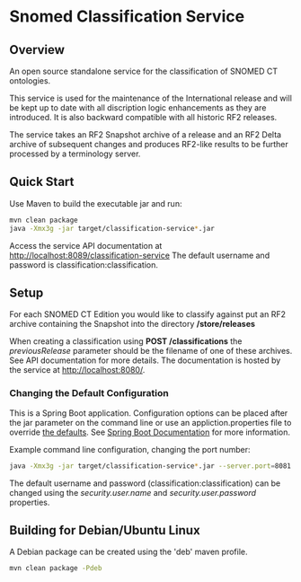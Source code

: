 Snomed Classification Service
====================================

## Overview
An open source standalone service for the classification of SNOMED CT ontologies. 

This service is used for the maintenance of the International release and will be kept up to date with all discription logic enhancements as they are introduced. It is also backward compatible with all historic RF2 releases.

The service takes an RF2 Snapshot archive of a release and an RF2 Delta archive of subsequent changes and produces RF2-like results to be further processed by a terminology server. 

## Quick Start
Use Maven to build the executable jar and run:
```bash
mvn clean package
java -Xmx3g -jar target/classification-service*.jar
```
Access the service API documentation at [http://localhost:8089/classification-service](http://localhost:8089/classification-service)
The default username and password is classification:classification.

## Setup
For each SNOMED CT Edition you would like to classify against put an RF2 archive containing the Snapshot into the directory **/store/releases**

When creating a classification using **POST /classifications** the _previousRelease_ parameter should be the filename of one of these archives.
See API documentation for more details. The documentation is hosted by the service at [http://localhost:8080/](http://localhost:8080/).

### Changing the Default Configuration
This is a Spring Boot application. Configuration options can be placed after the jar parameter on the command line or use an appliction.properties file to override [the defaults](blob/master/src/main/resources/application.properties). See [Spring Boot Documentation](https://docs.spring.io/spring-boot/docs/current/reference/html/boot-features-external-config.html) for more information.

Example command line configuration, changing the port number:
```bash
java -Xmx3g -jar target/classification-service*.jar --server.port=8081
```

The default username and password (classification:classification) can be changed using the _security.user.name_ and _security.user.password_ properties.

## Building for Debian/Ubuntu Linux
A Debian package can be created using the 'deb' maven profile. 
```bash
mvn clean package -Pdeb
```
